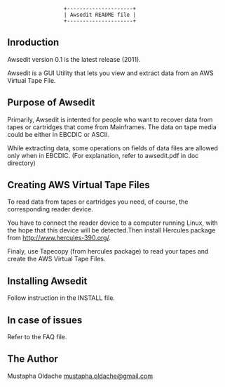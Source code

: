                       +---------------------+
                      | Awsedit README file |
                      +---------------------+ 

Inroduction
-----------
Awsedit version 0.1 is the latest release (2011).

Awsedit is a GUI Utility that lets you view and extract data from an
AWS Virtual Tape File.

Purpose of Awsedit
------------------
Primarily, Awsedit is intented for people who want to recover data from tapes or
cartridges that come from Mainframes.
The data on tape media could be either in EBCDIC or ASCII.

While extracting data, some operations on fields of data files are allowed only
when in EBCDIC. (For explanation, refer to awsedit.pdf in doc directory)

Creating AWS Virtual Tape Files
-------------------------------
To read data from tapes or cartridges you need, of course, the corresponding
reader device.

You have to connect the reader device to a computer running Linux, with the hope
that this device will be detected.Then install Hercules package from 
<http://www.hercules-390.org/>.

Finaly, use Tapecopy (from hercules package) to read your tapes and create the 
AWS Virtual Tape Files.

Installing Awsedit
------------------
Follow instruction in the INSTALL file.

In case of issues
-----------------
Refer to the FAQ file.


The Author
----------
Mustapha Oldache <mustapha.oldache@gmail.com>

